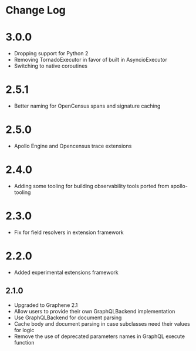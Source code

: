 # Change Log

# 3.0.0

* Dropping support for Python 2
* Removing TornadoExecutor in favor of built in AsyncioExecutor
* Switching to native coroutines

# 2.5.1 

* Better naming for OpenCensus spans and signature caching

# 2.5.0

* Apollo Engine and Opencensus trace extensions

# 2.4.0

* Adding some tooling for building observability tools ported from apollo-tooling

# 2.3.0

* Fix for field resolvers in extension framework

# 2.2.0

* Added experimental extensions framework

## 2.1.0

* Upgraded to Graphene 2.1
* Allow users to provide their own GraphQLBackend implementation
* Use GraphQLBackend for document parsing
* Cache body and document parsing in case subclasses need their values for logic
* Remove the use of deprecated parameters names in GraphQL execute function

